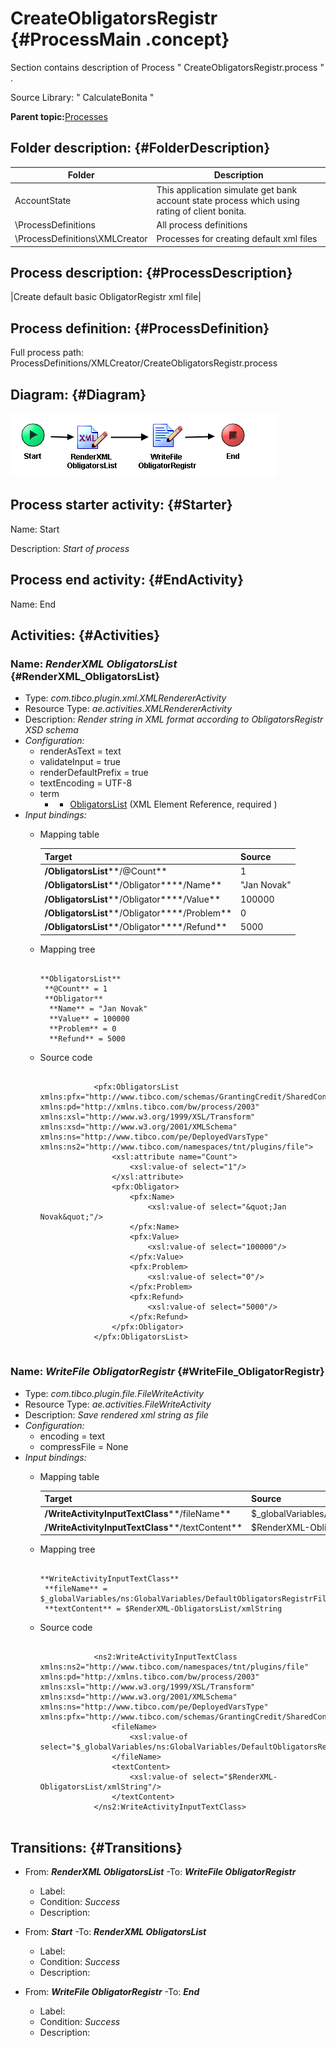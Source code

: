 # CreateObligatorsRegistr {#ProcessMain .concept}

Section contains description of Process " CreateObligatorsRegistr.process " .

Source Library: " CalculateBonita "

**Parent topic:**[Processes](../../../../../../../modules/demo_Enterprise/dita/projects/AccountState/common/process.md)

## Folder description: {#FolderDescription}

|Folder|Description|
|------|-----------|
|AccountState|This application simulate get bank account state process which using rating of client bonita.|
|\\ProcessDefinitions|All process definitions|
|\\ProcessDefinitions\\XMLCreator|Processes for creating default xml files|

## Process description: {#ProcessDescription}

|Create default basic ObligatorRegistr xml file|

## Process definition: {#ProcessDefinition}

Full process path: ProcessDefinitions/XMLCreator/CreateObligatorsRegistr.process

## Diagram: {#Diagram}

![](CreateObligatorsRegistr.process.png)

## Process starter activity: {#Starter}

Name: Start

Description: *Start of process*

## Process end activity: {#EndActivity}

Name: End

## Activities: {#Activities}

### Name: ***RenderXML ObligatorsList*** {#RenderXML_ObligatorsList}

-   Type: *com.tibco.plugin.xml.XMLRendererActivity*
-   Resource Type: *ae.activities.XMLRendererActivity*
-   Description: *Render string in XML format according to ObligatorsRegistr XSD schema*
-   *Configuration:*
    -   renderAsText = text
    -   validateInput = true
    -   renderDefaultPrefix = true
    -   textEncoding = UTF-8
    -   term
        -   - [ObligatorsList](../../SharedResources/ObligatorsRegistrXSD.xsd.md#) \(XML Element Reference, required \)
-   *Input bindings:*
    -   Mapping table

        |Target|Source|
        |------|------|
        |**/ObligatorsList****/@Count**|1|
        |**/ObligatorsList****/Obligator****/Name**|"Jan Novak"|
        |**/ObligatorsList****/Obligator****/Value**|100000|
        |**/ObligatorsList****/Obligator****/Problem**|0|
        |**/ObligatorsList****/Obligator****/Refund**|5000|

    -   Mapping tree

        ```
        
        **ObligatorsList**
         **@Count** = 1
         **Obligator**
          **Name** = "Jan Novak"
          **Value** = 100000
          **Problem** = 0
          **Refund** = 5000
        ```

    -   Source code

        ```
        
                    <pfx:ObligatorsList xmlns:pfx="http://www.tibco.com/schemas/GrantingCredit/SharedConnections/Schema1.xsd" xmlns:pd="http://xmlns.tibco.com/bw/process/2003" xmlns:xsl="http://www.w3.org/1999/XSL/Transform" xmlns:xsd="http://www.w3.org/2001/XMLSchema" xmlns:ns="http://www.tibco.com/pe/DeployedVarsType" xmlns:ns2="http://www.tibco.com/namespaces/tnt/plugins/file">
                        <xsl:attribute name="Count">
                            <xsl:value-of select="1"/>
                        </xsl:attribute>
                        <pfx:Obligator>
                            <pfx:Name>
                                <xsl:value-of select="&quot;Jan Novak&quot;"/>
                            </pfx:Name>
                            <pfx:Value>
                                <xsl:value-of select="100000"/>
                            </pfx:Value>
                            <pfx:Problem>
                                <xsl:value-of select="0"/>
                            </pfx:Problem>
                            <pfx:Refund>
                                <xsl:value-of select="5000"/>
                            </pfx:Refund>
                        </pfx:Obligator>
                    </pfx:ObligatorsList>
                
        ```


### Name: ***WriteFile ObligatorRegistr*** {#WriteFile_ObligatorRegistr}

-   Type: *com.tibco.plugin.file.FileWriteActivity*
-   Resource Type: *ae.activities.FileWriteActivity*
-   Description: *Save rendered xml string as file*
-   *Configuration:*
    -   encoding = text
    -   compressFile = None
-   *Input bindings:*
    -   Mapping table

        |Target|Source|
        |------|------|
        |**/WriteActivityInputTextClass****/fileName**|$\_globalVariables/ns:GlobalVariables/DefaultObligatorsRegistrFile|
        |**/WriteActivityInputTextClass****/textContent**|$RenderXML-ObligatorsList/xmlString|

    -   Mapping tree

        ```
        
        **WriteActivityInputTextClass**
         **fileName** = $_globalVariables/ns:GlobalVariables/DefaultObligatorsRegistrFile
         **textContent** = $RenderXML-ObligatorsList/xmlString
        ```

    -   Source code

        ```
        
                    <ns2:WriteActivityInputTextClass xmlns:ns2="http://www.tibco.com/namespaces/tnt/plugins/file" xmlns:pd="http://xmlns.tibco.com/bw/process/2003" xmlns:xsl="http://www.w3.org/1999/XSL/Transform" xmlns:xsd="http://www.w3.org/2001/XMLSchema" xmlns:ns="http://www.tibco.com/pe/DeployedVarsType" xmlns:pfx="http://www.tibco.com/schemas/GrantingCredit/SharedConnections/Schema1.xsd">
                        <fileName>
                            <xsl:value-of select="$_globalVariables/ns:GlobalVariables/DefaultObligatorsRegistrFile"/>
                        </fileName>
                        <textContent>
                            <xsl:value-of select="$RenderXML-ObligatorsList/xmlString"/>
                        </textContent>
                    </ns2:WriteActivityInputTextClass>
                
        ```


## Transitions: {#Transitions}

-   From: ***RenderXML ObligatorsList*** -To: ***WriteFile ObligatorRegistr***
    -   Label:
    -   Condition: *Success*
    -   Description:

-   From: ***Start*** -To: ***RenderXML ObligatorsList***
    -   Label:
    -   Condition: *Success*
    -   Description:

-   From: ***WriteFile ObligatorRegistr*** -To: ***End***
    -   Label:
    -   Condition: *Success*
    -   Description:

